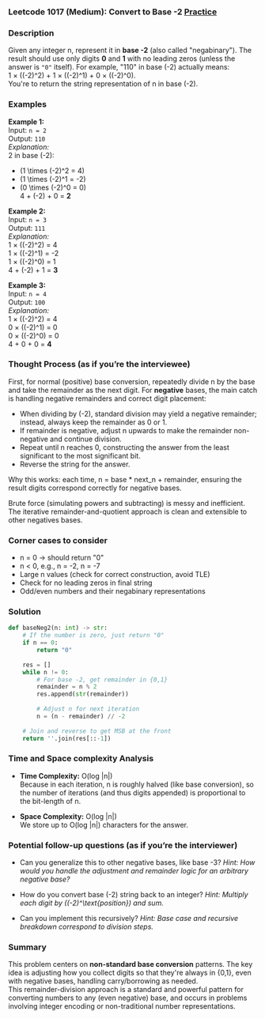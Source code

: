 ### Leetcode 1017 (Medium): Convert to Base -2 [Practice](https://leetcode.com/problems/convert-to-base-2)

### Description  
Given any integer n, represent it in **base -2** (also called "negabinary"). The result should use only digits **0** and **1** with no leading zeros (unless the answer is `"0"` itself). For example, "110" in base \(-2\) actually means:  
1 × \((-2)^2\) + 1 × \((-2)^1\) + 0 × \((-2)^0\).  
You're to return the string representation of n in base \(-2\).

### Examples  

**Example 1:**  
Input: `n = 2`  
Output: `110`  
*Explanation:*  
2 in base \(-2\):  
- \(1 \times (-2)^2 = 4\)  
- \(1 \times (-2)^1 = -2\)  
- \(0 \times (-2)^0 = 0\)  
4 + (-2) + 0 = **2**  

**Example 2:**  
Input: `n = 3`  
Output: `111`  
*Explanation:*  
1 × \((-2)^2\) = 4  
1 × \((-2)^1\) = -2  
1 × \((-2)^0\) = 1  
4 + (-2) + 1 = **3**  

**Example 3:**  
Input: `n = 4`  
Output: `100`  
*Explanation:*  
1 × \((-2)^2\) = 4  
0 × \((-2)^1\) = 0  
0 × \((-2)^0\) = 0  
4 + 0 + 0 = **4**  

### Thought Process (as if you’re the interviewee)  
First, for normal (positive) base conversion, repeatedly divide n by the base and take the remainder as the next digit. For **negative** bases, the main catch is handling negative remainders and correct digit placement:
- When dividing by \(-2\), standard division may yield a negative remainder; instead, always keep the remainder as 0 or 1.
- If remainder is negative, adjust n upwards to make the remainder non-negative and continue division.
- Repeat until n reaches 0, constructing the answer from the least significant to the most significant bit.
- Reverse the string for the answer.

Why this works: each time, n = base \* next_n + remainder, ensuring the result digits correspond correctly for negative bases.

Brute force (simulating powers and subtracting) is messy and inefficient.
The iterative remainder-and-quotient approach is clean and extensible to other negatives bases.

### Corner cases to consider  
- n = 0 → should return "0"
- n < 0, e.g., n = -2, n = -7
- Large n values (check for correct construction, avoid TLE)
- Check for no leading zeros in final string
- Odd/even numbers and their negabinary representations

### Solution

```python
def baseNeg2(n: int) -> str:
    # If the number is zero, just return "0"
    if n == 0:
        return "0"
    
    res = []
    while n != 0:
        # For base -2, get remainder in {0,1}
        remainder = n % 2
        res.append(str(remainder))
        
        # Adjust n for next iteration
        n = (n - remainder) // -2
    
    # Join and reverse to get MSB at the front
    return ''.join(res[::-1])
```

### Time and Space complexity Analysis  

- **Time Complexity:** O(log |n|)  
  Because in each iteration, n is roughly halved (like base conversion), so the number of iterations (and thus digits appended) is proportional to the bit-length of n.

- **Space Complexity:** O(log |n|)  
  We store up to O(log |n|) characters for the answer.

### Potential follow-up questions (as if you’re the interviewer)  

- Can you generalize this to other negative bases, like base -3?
  *Hint: How would you handle the adjustment and remainder logic for an arbitrary negative base?*

- How do you convert base \(-2\) string back to an integer?
  *Hint: Multiply each digit by \((-2)^\text{position}\) and sum.*

- Can you implement this recursively?
  *Hint: Base case and recursive breakdown correspond to division steps.*

### Summary
This problem centers on **non-standard base conversion** patterns. The key idea is adjusting how you collect digits so that they're always in \{0,1\}, even with negative bases, handling carry/borrowing as needed.  
This remainder-division approach is a standard and powerful pattern for converting numbers to any (even negative) base, and occurs in problems involving integer encoding or non-traditional number representations.